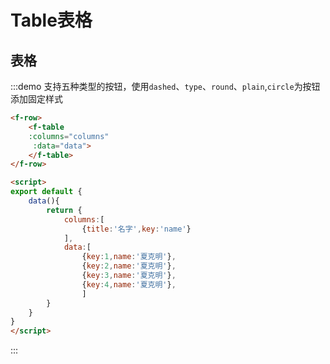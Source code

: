 # Table表格


## 表格
:::demo 支持五种类型的按钮，使用`dashed`、`type`、`round`、`plain`,`circle`为按钮添加固定样式
```html
<f-row>
    <f-table 
    :columns="columns"
     :data="data">
    </f-table>
</f-row>

<script>
export default {
    data(){
        return {
            columns:[
                {title:'名字',key:'name'}
            ],
            data:[
                {key:1,name:'夏克明'},
                {key:2,name:'夏克明'},
                {key:3,name:'夏克明'},
                {key:4,name:'夏克明'},
                ]
        }
    }
}
</script>

```
:::
